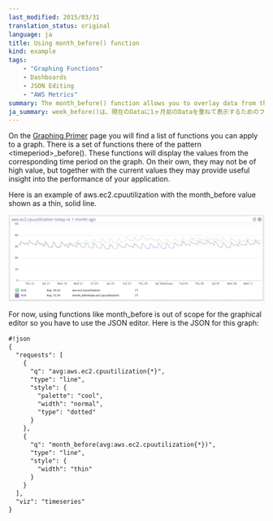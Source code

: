 ```yaml
---
last_modified: 2015/03/31
translation_status: original
language: ja
title: Using month_before() function
kind: example
tags:
    - "Graphing Functions"
    - Dashboards
    - JSON Editing
    - "AWS Metrics"
summary: The month_before() function allows you to overlay data from the previous month on your current data.
ja_summary: week_before()は、現在のDataに1ヶ月前のDataを重ねて表示するためのファンクションです。
---
```

On the [Graphing Primer](http://docs.datadoghq.com/graphing/) page you will find a list of functions you can apply to a graph. There is a set of functions there of the pattern &lt;timeperiod&gt;_before(). These functions will display the values from the corresponding time period on the graph. On their own, they may not be of high value, but together with the current values they may provide useful insight into the performance of your application.

Here is an example of aws.ec2.cpuutilization with the month_before value shown as a thin, solid line.

![simple.month_before.example](/static/images/simple_month_before_example.png)

For now, using functions like month_before is out of scope for the graphical editor so you have to use the JSON editor. Here is the JSON for this graph:


    #!json
    {
      "requests": [
        {
          "q": "avg:aws.ec2.cpuutilization{*}",
          "type": "line",
          "style": {
            "palette": "cool",
            "width": "normal",
            "type": "dotted"
          }
        },
        {
          "q": "month_before(avg:aws.ec2.cpuutilization{*})",
          "type": "line",
          "style": {
            "width": "thin"
          }
        }
      ],
      "viz": "timeseries"
    }
